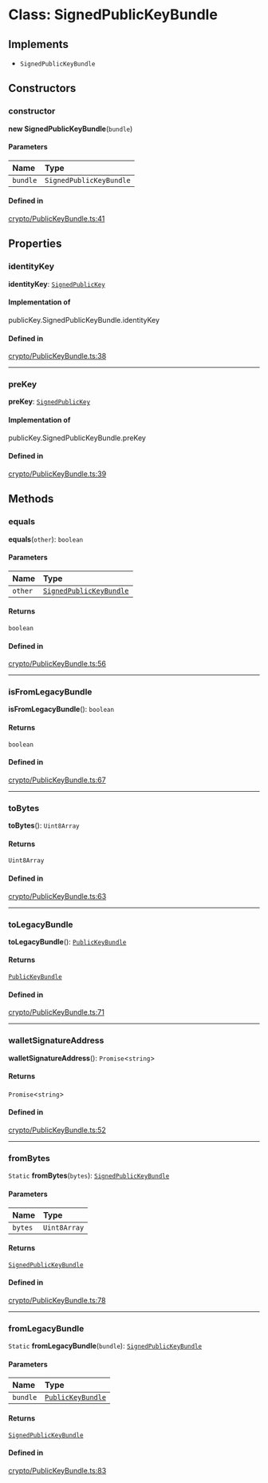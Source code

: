 <!---->
# Class: SignedPublicKeyBundle

## Implements

- `SignedPublicKeyBundle`

## Constructors

### constructor

**new SignedPublicKeyBundle**(`bundle`)

#### Parameters

| Name | Type |
| :------ | :------ |
| `bundle` | `SignedPublicKeyBundle` |

#### Defined in

[crypto/PublicKeyBundle.ts:41](https://github.com/xmtp/xmtp-js/blob/ff53c33/src/crypto/PublicKeyBundle.ts#L41)

## Properties

### identityKey

 **identityKey**: [`SignedPublicKey`](SignedPublicKey.md)

#### Implementation of

publicKey.SignedPublicKeyBundle.identityKey

#### Defined in

[crypto/PublicKeyBundle.ts:38](https://github.com/xmtp/xmtp-js/blob/ff53c33/src/crypto/PublicKeyBundle.ts#L38)

___

### preKey

 **preKey**: [`SignedPublicKey`](SignedPublicKey.md)

#### Implementation of

publicKey.SignedPublicKeyBundle.preKey

#### Defined in

[crypto/PublicKeyBundle.ts:39](https://github.com/xmtp/xmtp-js/blob/ff53c33/src/crypto/PublicKeyBundle.ts#L39)

## Methods

### equals

**equals**(`other`): `boolean`

#### Parameters

| Name | Type |
| :------ | :------ |
| `other` | [`SignedPublicKeyBundle`](SignedPublicKeyBundle.md) |

#### Returns

`boolean`

#### Defined in

[crypto/PublicKeyBundle.ts:56](https://github.com/xmtp/xmtp-js/blob/ff53c33/src/crypto/PublicKeyBundle.ts#L56)

___

### isFromLegacyBundle

**isFromLegacyBundle**(): `boolean`

#### Returns

`boolean`

#### Defined in

[crypto/PublicKeyBundle.ts:67](https://github.com/xmtp/xmtp-js/blob/ff53c33/src/crypto/PublicKeyBundle.ts#L67)

___

### toBytes

**toBytes**(): `Uint8Array`

#### Returns

`Uint8Array`

#### Defined in

[crypto/PublicKeyBundle.ts:63](https://github.com/xmtp/xmtp-js/blob/ff53c33/src/crypto/PublicKeyBundle.ts#L63)

___

### toLegacyBundle

**toLegacyBundle**(): [`PublicKeyBundle`](PublicKeyBundle.md)

#### Returns

[`PublicKeyBundle`](PublicKeyBundle.md)

#### Defined in

[crypto/PublicKeyBundle.ts:71](https://github.com/xmtp/xmtp-js/blob/ff53c33/src/crypto/PublicKeyBundle.ts#L71)

___

### walletSignatureAddress

**walletSignatureAddress**(): `Promise`<`string`\>

#### Returns

`Promise`<`string`\>

#### Defined in

[crypto/PublicKeyBundle.ts:52](https://github.com/xmtp/xmtp-js/blob/ff53c33/src/crypto/PublicKeyBundle.ts#L52)

___

### fromBytes

`Static` **fromBytes**(`bytes`): [`SignedPublicKeyBundle`](SignedPublicKeyBundle.md)

#### Parameters

| Name | Type |
| :------ | :------ |
| `bytes` | `Uint8Array` |

#### Returns

[`SignedPublicKeyBundle`](SignedPublicKeyBundle.md)

#### Defined in

[crypto/PublicKeyBundle.ts:78](https://github.com/xmtp/xmtp-js/blob/ff53c33/src/crypto/PublicKeyBundle.ts#L78)

___

### fromLegacyBundle

`Static` **fromLegacyBundle**(`bundle`): [`SignedPublicKeyBundle`](SignedPublicKeyBundle.md)

#### Parameters

| Name | Type |
| :------ | :------ |
| `bundle` | [`PublicKeyBundle`](PublicKeyBundle.md) |

#### Returns

[`SignedPublicKeyBundle`](SignedPublicKeyBundle.md)

#### Defined in

[crypto/PublicKeyBundle.ts:83](https://github.com/xmtp/xmtp-js/blob/ff53c33/src/crypto/PublicKeyBundle.ts#L83)
